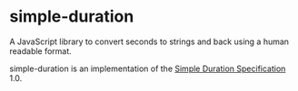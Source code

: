
# simple-duration

A JavaScript library to convert seconds to strings and back using a human readable format.

simple-duration is an implementation of the [Simple Duration Specification](https://github.com/nicolas-van/simple-duration-format-specification#readme) 1.0.


